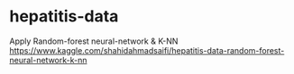  # hepatitis-data
 Apply Random-forest
 neural-network
 & K-NN
https://www.kaggle.com/shahidahmadsaifi/hepatitis-data-random-forest-neural-network-k-nn
